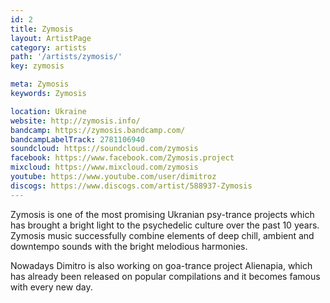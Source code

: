 ```yaml
---
id: 2
title: Zymosis
layout: ArtistPage
category: artists
path: '/artists/zymosis/'
key: zymosis

meta: Zymosis
keywords: Zymosis

location: Ukraine
website: http://zymosis.info/
bandcamp: https://zymosis.bandcamp.com/
bandcampLabelTrack: 2781106940
soundcloud: https://soundcloud.com/zymosis
facebook: https://www.facebook.com/Zymosis.project
mixcloud: https://www.mixcloud.com/zymosis
youtube: https://www.youtube.com/user/dimitroz
discogs: https://www.discogs.com/artist/588937-Zymosis
---
```


Zymosis is one of the most promising Ukranian psy-trance projects which has brought a bright light to the psychedelic culture over the past 10 years. Zymosis music successfully combine elements of deep chill, ambient and downtempo sounds with the bright melodious harmonies.

Nowadays Dimitro is also working on goa-trance project Alienapia, which has already been released on popular compilations and it becomes famous with every new day.
